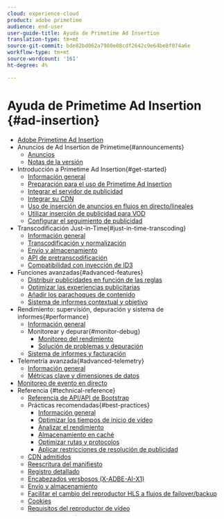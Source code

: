 ```yaml
---
cloud: experience-cloud
product: adobe primetime
audience: end-user
user-guide-title: Ayuda de Primetime Ad Insertion
translation-type: tm+mt
source-git-commit: bde82bd062a7980e08cdf2642c9e64be8f074a6e
workflow-type: tm+mt
source-wordcount: '161'
ht-degree: 4%

---
```



# Ayuda de Primetime Ad Insertion {#ad-insertion}

+ [Adobe Primetime Ad Insertion](home.md)
+ Anuncios de Ad Insertion de Primetime{#announcements}
   + [Anuncios](announcements/overview.md)
   + [Notas de la versión](/help/release-notes/ptai-21x-release-notes.md)
+ Introducción a Primetime Ad Insertion{#get-started}
   + [Información general](getting-started/get-started-overview.md)
   + [Preparación para el uso de Primetime Ad Insertion](getting-started/setup-ptai.md)
   + [Integrar el servidor de publicidad](getting-started/integrate-ad-server.md)
   + [Integrar su CDN](getting-started/integrate-cdn.md)
   + [Uso de inserción de anuncios en flujos en directo/lineales](getting-started/ad-insertion-live-linear-stream.md)
   + [Utilizar inserción de publicidad para VOD](getting-started/ad-insertion-vod.md)
   + [Configurar el seguimiento de publicidad](getting-started/set-up-ad-tracking.md)
+ Transcodificación Just-in-Time{#just-in-time-transcoding}
   + [Información general](just-in-time-transcoding/jit-transcoding-overview.md)
   + [Transcodificación y normalización](just-in-time-transcoding/transcoding-and-normalization.md)
   + [Envío y almacenamiento](just-in-time-transcoding/delivery-and-storage.md)
   + [API de pretranscodificación](just-in-time-transcoding/pre-transcoding-api.md)
   + [Compatibilidad con inyección de ID3](just-in-time-transcoding/id3-injection-support.md)
+ Funciones avanzadas{#advanced-features}
   + [Distribuir publicidades en función de las reglas](advanced-features/route-ads-based-on-rules.md)
   + [Optimizar las experiencias publicitarias](advanced-features/optimize-ad-experiences.md)
   + [Añadir los parachoques de contenido](advanced-features/add-content-bumpers.md)
   + [Sistema de informes contextual y objetivo](advanced-features/contextual-reporting-and-targeting.md)
+ Rendimiento: supervisión, depuración y sistema de informes{#performance}
   + [Información general](performance-monitoring-debugging-reporting/performance-overview.md)
   + Monitorear y depurar{#monitor-debug}
      + [Monitoreo del rendimiento](performance-monitoring-debugging-reporting/performance-monitoring.md)
      + [Solución de problemas y depuración](performance-monitoring-debugging-reporting/troubleshoot-and-debug.md)
   + [Sistema de informes y facturación](performance-monitoring-debugging-reporting/reporting-and-billing.md)
+ Telemetría avanzada{#advanced-telemetry}
   + [Información general](advanced-telemetry/advanced-telemetry-overview.md)
   + [Métricas clave y dimensiones de datos](advanced-telemetry/key-metrics.md)
+ [Monitoreo de evento en directo](live-event-monitoring.md)
+ Referencia {#technical-reference}
   + [Referencia de API/API de Bootstrap](technical-reference/bootstrap-api.md)
   + Prácticas recomendadas{#best-practices}
      + [Información general](best-practices/best-practices-overview.md)
      + [Optimizar los tiempos de inicio de vídeo](best-practices/optimize-video-startup-time.md)
      + [Analizar el rendimiento](best-practices/analyze-performance.md)
      + [Almacenamiento en caché](best-practices/caching.md)
      + [Optimizar rutas y protocolos](best-practices/optimize-routes-protocols.md)
      + [Aplicar restricciones de resolución de publicidad](best-practices/apply-ad-resolution-constraints.md)
   + [CDN admitidos](technical-reference/supported-cdns.md)
   + [Reescritura del manifiesto](technical-reference/manifest-rewriting.md)
   + [Registro detallado](performance-monitoring-debugging-reporting/verbose-logging.md)
   + [Encabezados versbosos (X-ADBE-AI-X1)](performance-monitoring-debugging-reporting/debugging-headers.md)
   + [Envío y almacenamiento](/help/primetime-ad-insertion/just-in-time-transcoding/delivery-and-storage.md)
   + [Facilitar el cambio del reproductor HLS a flujos de failover/backup](technical-reference/hls-switching-to-failover.md)
   + [Cookies](technical-reference/cookies.md)
   + [Requisitos del reproductor de vídeo](technical-reference/video-player-requirements.md)